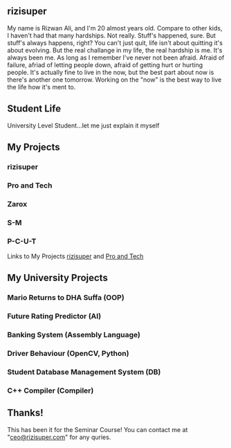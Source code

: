 ## rizisuper

My name is Rizwan Ali, and I'm 20 almost years old. Compare to other kids, I haven't had that many hardships. Not really. Stuff's happened, sure. But stuff's always happens, right? You can't just quit, life isn't about quitting it's about evolving. But the real challange in my life, the real hardship is me. It's always been me. As long as I remember I've never not been afraid. Afraid of failure, afriad of letting people down, afraid of getting hurt or hurting people. It's actually fine to live in the now, but the best part about now is there's another one tomorrow. Working on the "now" is the best way to live the life how it's ment to.

## Student Life

University Level Student...let me just explain it myself


## My Projects 

### rizisuper 
### Pro and Tech
### Zarox
### S-M
### P-C-U-T

Links to My Projects 
[rizisuper](https://youtube.com/rizisuper) and
[Pro and Tech](http://proandtech.com)

## My University Projects

### Mario Returns to DHA Suffa (OOP) 
### Future Rating Predictor (AI)
### Banking System (Assembly Language)
### Driver Behaviour (OpenCV, Python)
### Student Database Management System (DB)
### C++ Compiler (Compiler) 

## Thanks!

This has been it for the Seminar Course! 
You can contact me at "ceo@rizisuper.com" for any quries. 
